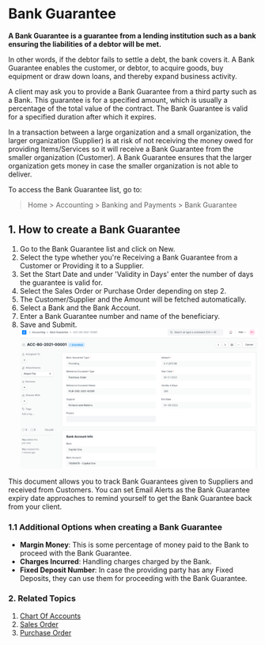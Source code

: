 
# Bank Guarantee



**A Bank Guarantee is a guarantee from a lending institution such as a bank ensuring the liabilities of a debtor will be met.**


In other words, if the debtor fails to settle a debt, the bank covers it. A Bank Guarantee enables the customer, or debtor, to acquire goods, buy equipment or draw down loans, and thereby expand business activity.


A client may ask you to provide a Bank Guarantee from a third party such as a Bank. This guarantee is for a specified amount, which is usually a percentage of the total value of the contract. The Bank Guarantee is valid for a specified duration after which it expires.


In a transaction between a large organization and a small organization, the larger organization (Supplier) is at risk of not receiving the money owed for providing Items/Services so it will receive a Bank Guarantee from the smaller organization (Customer). A Bank Guarantee ensures that the larger organization gets money in case the smaller organization is not able to deliver.


To access the Bank Guarantee list, go to:
> Home > Accounting > Banking and Payments > Bank Guarantee


## 1. How to create a Bank Guarantee


1. Go to the Bank Guarantee list and click on New.
2. Select the type whether you're Receiving a Bank Guarantee from a Customer or Providing it to a Supplier.
3. Set the Start Date and under 'Validity in Days' enter the number of days the guarantee is valid for.
4. Select the Sales Order or Purchase Order depending on step 2.
5. The Customer/Supplier and the Amount will be fetched automatically.
6. Select a Bank and the Bank Account.
7. Enter a Bank Guarantee number and name of the beneficiary.
8. Save and Submit.
![Bank Guarantee](/files/bank-guarantee.png)


This document allows you to track Bank Guarantees given to Suppliers and received from Customers. You can set Email Alerts as the Bank Guarantee expiry date approaches to remind yourself to get the Bank Guarantee back from your client.


### 1.1 Additional Options when creating a Bank Guarantee


* **Margin Money**: This is some percentage of money paid to the Bank to proceed with the Bank Guarantee.
* **Charges Incurred**: Handling charges charged by the Bank.
* **Fixed Deposit Number**: In case the providing party has any Fixed Deposits, they can use them for proceeding with the Bank Guarantee.


### 2. Related Topics


1. [Chart Of Accounts](/docs/en/accounts/chart-of-accounts)
2. [Sales Order](/docs/en/selling/sales-order)
3. [Purchase Order](/docs/en/buying/purchase-order)




